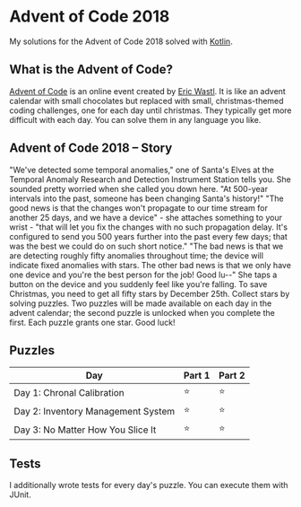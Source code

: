 # Advent of Code 2018
My solutions for the Advent of Code 2018 solved with [Kotlin](https://kotlinlang.org/).

## What is the Advent of Code?
[Advent of Code](https://adventofcode.com/2018) is an online event created by [Eric Wastl](https://twitter.com/ericwastl).
It is like an advent calendar with small chocolates but replaced with small, christmas-themed coding challenges,
one for each day until christmas. They typically get more difficult with each day.
You can solve them in any language you like.

## Advent of Code 2018 – Story
"We've detected some temporal anomalies," one of Santa's Elves at the Temporal Anomaly Research and Detection Instrument
Station tells you. She sounded pretty worried when she called you down here. "At 500-year intervals into the past,
someone has been changing Santa's history!"
"The good news is that the changes won't propagate to our time stream for another 25 days, and we have a device" -
she attaches something to your wrist - "that will let you fix the changes with no such propagation delay.
It's configured to send you 500 years further into the past every few days; that was the best we could do on such short notice."
"The bad news is that we are detecting roughly fifty anomalies throughout time; the device will indicate fixed anomalies with stars.
The other bad news is that we only have one device and you're the best person for the job! Good lu--" She taps a button
on the device and you suddenly feel like you're falling. To save Christmas, you need to get all fifty stars by December 25th.
Collect stars by solving puzzles. Two puzzles will be made available on each day in the advent calendar;
the second puzzle is unlocked when you complete the first. Each puzzle grants one star. Good luck!

## Puzzles
| Day                        	        | Part 1 	| Part 2 	|
|----------------------------	        |--------	|--------	|
| Day 1: Chronal Calibration 	        | ⭐      	| ⭐      	|
| Day 2: Inventory Management System 	| ⭐      	| ⭐      	|
| Day 3: No Matter How You Slice It 	| ⭐      	| ⭐      	|

## Tests
I additionally wrote tests for every day's puzzle. You can execute them with JUnit.
